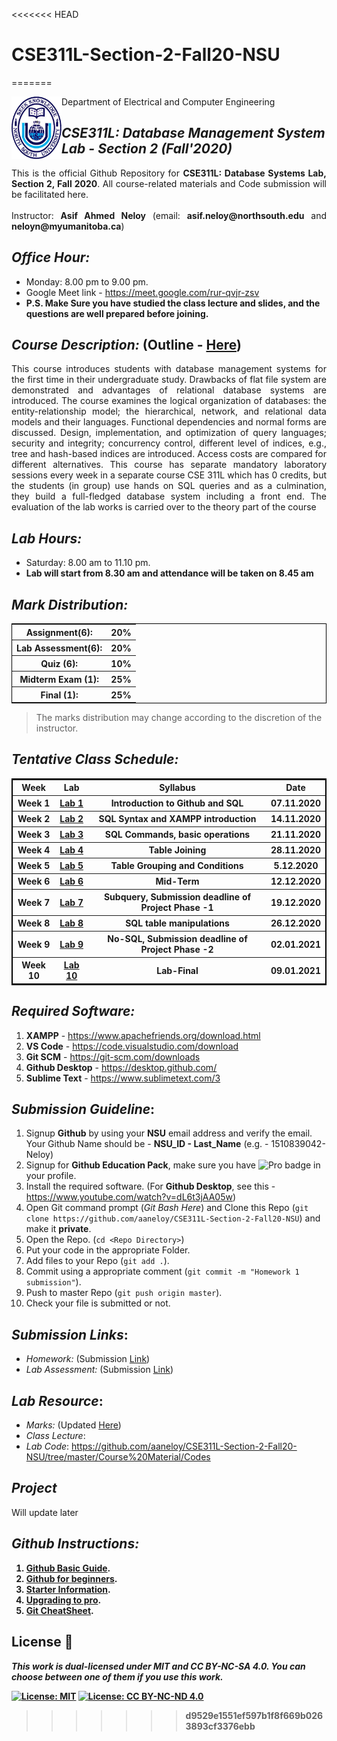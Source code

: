 <<<<<<< HEAD
# CSE311L-Section-2-Fall20-NSU
=======
<html>
  
<img align="left" width="80" height="100" src="https://github.com/NeloyNSU/CSE482_Summer-19_Section7/blob/master/image/nsulogo.png">
Department of Electrical and Computer Engineering


## _CSE311L: Database Management System Lab - Section 2 (Fall'2020)_ 

<p align="justify">
This is the official Github Repository for <b>CSE311L: Database Systems Lab, Section 2, Fall 2020</b>. All course-related materials and Code submission will be facilitated here.</br> </br> 
Instructor: <strong>Asif Ahmed Neloy</strong> (email: <strong>asif.neloy@northsouth.edu</strong> and <strong>neloyn@myumanitoba.ca</strong>)

## _Office Hour:_
* Monday: 8.00 pm to 9.00 pm.
* Google Meet link - https://meet.google.com/rur-qvjr-zsv 
* **P.S. Make Sure you have studied the class lecture and slides, and the questions are well prepared before joining.**
</p>

## _Course Description:_ (Outline - <a href="https://github.com/aaneloy/CSE311L-Section-2-Fall20-NSU/blob/master/Course%20Material/CSE311L_Course_Outline_Fall_2020_Section_2.pdf">Here</a>)
<p align="justify">
This course introduces students with database management systems for the first time in their undergraduate study. Drawbacks of flat file system are demonstrated and advantages of relational database systems are introduced. The course examines the logical organization of databases: the entity-relationship model; the hierarchical, network, and relational data models and their languages. Functional dependencies and normal forms are discussed. Design, implementation, and optimization of query languages; security and integrity; concurrency control, different level of indices, e.g., tree and hash-based indices are introduced. Access costs are compared for different alternatives. This course has separate mandatory laboratory sessions every week in a separate course CSE 311L which has 0 credits, but the students (in group) use hands on SQL queries and as a culmination, they build a full-fledged database system including a front end. The evaluation of the lab works is carried over to the theory part of the course
</p>

## _Lab Hours:_
* Saturday: 8.00 am to 11.10 pm.
* **Lab will start from 8.30 am and attendance will be taken on 8.45 am**

## _Mark Distribution:_
<p align="central">
<table style="border:1px solid black;margin-left:auto;margin-right:auto;">
  <tr>
    <th>Assignment(6):</th>
    <th>20%</th> 
  </tr>
  <tr>
    <th>Lab Assessment(6):</th>
    <th>20%</th>
  <tr>
    <th>Quiz (6):</th>
    <th>10%</th> 
  </tr>
    <tr>
    <th>Midterm Exam (1):</th>
    <th>25%</th>
  </tr> 
   </tr>
    <tr>
    <th>Final (1):</th>
    <th>25%</th>
  </tr>  
</table>
</p>

> The marks distribution may change according to the discretion of the instructor.


## _Tentative Class Schedule:_
<p align="central">
<table style="border:2px solid black;margin-left:auto;margin-right:auto;">
  <tr>
    <th>Week</th>
    <th>Lab</th> 
    <th>Syllabus</th>
    <th>Date</th>
  </tr>
  <tr>
    <th>Week 1</th>
    <th><a href="">Lab 1</a></th> 
    <th>Introduction to Github and SQL</th>
    <th>07.11.2020</th>
  </tr>
    <tr>
  <th>Week 2</th>
    <th><a href="">Lab 2</a></th> 
    <th>SQL Syntax and XAMPP introduction</th>
    <th>14.11.2020</th>
  </tr>
  <tr>
  <th>Week 3</th>
    <th><a href="">Lab 3</a></th> 
    <th>SQL Commands, basic operations</th>
    <th>21.11.2020</th>
  </tr>
  <tr>
    <th>Week 4</th>
    <th><a href="">Lab 4</a></th> 
    <th>Table Joining</th>
    <th>28.11.2020</th>
  </tr>
  <tr>
    <th>Week 5</th>
    <th><a href="">Lab 5</a></th> 
    <th>Table Grouping and Conditions</th>
    <th>5.12.2020</th>
  </tr>
  <tr>
    <th>Week 6</th>
    <th><a href="">Lab 6</a></th> 
    <th><b>Mid-Term</b></th>
    <th>12.12.2020</th>
  </tr>
  <tr>
    <th>Week 7</th>
    <th><a href="">Lab 7</a></th> 
    <th>Subquery, <b>Submission deadline of Project Phase -1 </b></th>
    <th>19.12.2020</th>
  </tr>
  <tr>
    <th>Week 8</th>
    <th><a href="">Lab 8</a></th> 
    <th>SQL table manipulations</th>
    <th>26.12.2020</th>
  </tr>
   <tr>
  <th>Week 9</th>
    <th><a href="">Lab 9</a></th> 
    <th>No-SQL, <b>Submission deadline of Project Phase -2 </b></th>
    <th>02.01.2021</th>
  </tr>
  <tr>
    <th>Week 10</th>
    <th><a href="">Lab 10</a></th> 
    <th>Lab-Final</th>
    <th>09.01.2021</th>
  </tr>

</table>
</p>

## _Required Software:_

1. **XAMPP** - https://www.apachefriends.org/download.html
2. **VS Code** - https://code.visualstudio.com/download
3. **Git SCM** - https://git-scm.com/downloads
4. **Github Desktop** - https://desktop.github.com/
5. **Sublime Text** - https://www.sublimetext.com/3

## _Submission Guideline_:
<p align="central">

1. Signup **Github** by using your **NSU** email address and verify the email. Your Github Name should be - **NSU_ID - Last_Name** (e.g. - 1510839042-Neloy)
2. Signup for **Github Education Pack**, make sure you have ![Pro](https://webapps.stackexchange.com/questions/123808/github-whats-this-pro-tag-on-my-profile) badge in your profile.  
3. Install the required software. (For **Github Desktop**, see this - https://www.youtube.com/watch?v=dL6t3jAA05w)
4. Open Git command prompt (*Git Bash Here*) and Clone this Repo (```git clone https://github.com/aaneloy/CSE311L-Section-2-Fall20-NSU```) and make it **private**.
5. Open the Repo. (```cd <Repo Directory>```)
6. Put your code in the appropriate Folder.
7. Add files to your Repo (```git add .```).
8. Commit using a appropriate comment (```git commit -m "Homework 1 submission"```).
9. Push to master Repo (```git push origin master```).
10. Check your file is submitted or not.
</p>

## _Submission Links_:

* _Homework:_ (Submission <a href="https://github.com/aaneloy/CSE311L-Section-2-Fall20-NSU/tree/master/Homework%20Submission">Link</a>)
* _Lab Assessment:_ (Submission <a href="https://github.com/aaneloy/CSE311L-Section-2-Fall20-NSU/tree/master/Lab%20Assessment%20Submission">Link</a>)

## _Lab Resource_:
* _Marks:_ (Updated <a href="">Here</a>)
* _Class Lecture_: 
* _Lab Code_: https://github.com/aaneloy/CSE311L-Section-2-Fall20-NSU/tree/master/Course%20Material/Codes

## _Project_ 
<p align="justify">
Will update later
</p>

## _Github Instructions:_
<p align="justify">
<b>
  <ol> 
   <li> <a href="https://guides.github.com/">Github Basic Guide</a>. </i>
  <li> <a href="https://product.hubspot.com/blog/git-and-github-tutorial-for-beginners">Github for beginners</a>. </i>
  <li> <a href="https://towardsdatascience.com/getting-started-with-git-and-github-6fcd0f2d4ac6"> Starter Information</a>.</li>
  <li> <a href="https://education.github.com/pack"> Upgrading to pro</a>.</li>
  <li> <a href="https://gist.github.com/hofmannsven/6814451"> Git CheatSheet</a>.</li>
 </ol> 
</p>

</html>

## License 📄
_This work is dual-licensed under MIT and CC BY-NC-SA 4.0. You can choose between one of them if you use this work._

[![License: MIT](https://img.shields.io/badge/License-MIT-yellow.svg)](https://opensource.org/licenses/MIT) [![License: CC BY-NC-ND 4.0](https://img.shields.io/badge/License-CC%20BY--NC--ND%204.0-lightgrey.svg)](https://creativecommons.org/licenses/by-nc-nd/4.0/)
>>>>>>> d9529e1551ef597b1f8f669b0263893cf3376ebb

